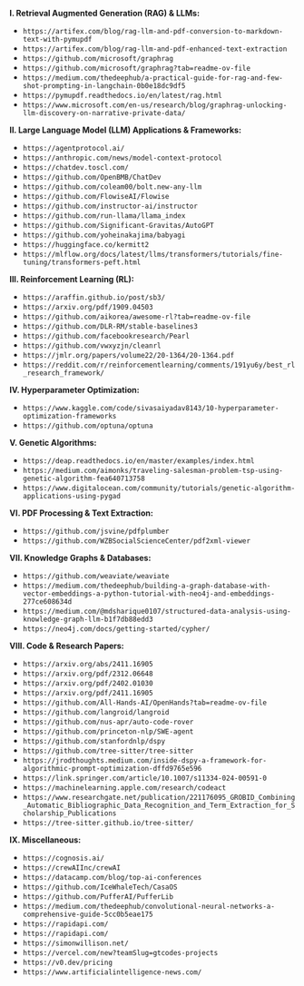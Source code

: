 **I. Retrieval Augmented Generation (RAG) & LLMs:**

* `https://artifex.com/blog/rag-llm-and-pdf-conversion-to-markdown-text-with-pymupdf`
* `https://artifex.com/blog/rag-llm-and-pdf-enhanced-text-extraction`
* `https://github.com/microsoft/graphrag`
* `https://github.com/microsoft/graphrag?tab=readme-ov-file`
* `https://medium.com/thedeephub/a-practical-guide-for-rag-and-few-shot-prompting-in-langchain-0b0e18dc9df5`
* `https://pymupdf.readthedocs.io/en/latest/rag.html`
* `https://www.microsoft.com/en-us/research/blog/graphrag-unlocking-llm-discovery-on-narrative-private-data/`


**II.  Large Language Model (LLM) Applications & Frameworks:**

* `https://agentprotocol.ai/`
* `https://anthropic.com/news/model-context-protocol`
* `https://chatdev.toscl.com/`
* `https://github.com/OpenBMB/ChatDev`
* `https://github.com/coleam00/bolt.new-any-llm`
* `https://github.com/FlowiseAI/Flowise`
* `https://github.com/instructor-ai/instructor`
* `https://github.com/run-llama/llama_index`
* `https://github.com/Significant-Gravitas/AutoGPT`
* `https://github.com/yoheinakajima/babyagi`
* `https://huggingface.co/kermitt2`
* `https://mlflow.org/docs/latest/llms/transformers/tutorials/fine-tuning/transformers-peft.html`


**III.  Reinforcement Learning (RL):**

* `https://araffin.github.io/post/sb3/`
* `https://arxiv.org/pdf/1909.04503`
* `https://github.com/aikorea/awesome-rl?tab=readme-ov-file`
* `https://github.com/DLR-RM/stable-baselines3`
* `https://github.com/facebookresearch/Pearl`
* `https://github.com/vwxyzjn/cleanrl`
* `https://jmlr.org/papers/volume22/20-1364/20-1364.pdf`
* `https://reddit.com/r/reinforcementlearning/comments/191yu6y/best_rl_research_framework/`


**IV.  Hyperparameter Optimization:**

* `https://www.kaggle.com/code/sivasaiyadav8143/10-hyperparameter-optimization-frameworks`
* `https://github.com/optuna/optuna`


**V.  Genetic Algorithms:**

* `https://deap.readthedocs.io/en/master/examples/index.html`
* `https://medium.com/aimonks/traveling-salesman-problem-tsp-using-genetic-algorithm-fea640713758`
* `https://www.digitalocean.com/community/tutorials/genetic-algorithm-applications-using-pygad`


**VI.  PDF Processing & Text Extraction:**

* `https://github.com/jsvine/pdfplumber`
* `https://github.com/WZBSocialScienceCenter/pdf2xml-viewer`


**VII. Knowledge Graphs & Databases:**

* `https://github.com/weaviate/weaviate`
* `https://medium.com/thedeephub/building-a-graph-database-with-vector-embeddings-a-python-tutorial-with-neo4j-and-embeddings-277ce608634d`
* `https://medium.com/@mdsharique0107/structured-data-analysis-using-knowledge-graph-llm-b1f7db88edd3`
* `https://neo4j.com/docs/getting-started/cypher/`


**VIII.  Code & Research Papers:**

* `https://arxiv.org/abs/2411.16905`
* `https://arxiv.org/pdf/2312.06648`
* `https://arxiv.org/pdf/2402.01030`
* `https://arxiv.org/pdf/2411.16905`
* `https://github.com/All-Hands-AI/OpenHands?tab=readme-ov-file`
* `https://github.com/langroid/langroid`
* `https://github.com/nus-apr/auto-code-rover`
* `https://github.com/princeton-nlp/SWE-agent`
* `https://github.com/stanfordnlp/dspy`
* `https://github.com/tree-sitter/tree-sitter`
* `https://jrodthoughts.medium.com/inside-dspy-a-framework-for-algorithmic-prompt-optimization-dffd9765e596`
* `https://link.springer.com/article/10.1007/s11334-024-00591-0`
* `https://machinelearning.apple.com/research/codeact`
* `https://www.researchgate.net/publication/221176095_GROBID_Combining_Automatic_Bibliographic_Data_Recognition_and_Term_Extraction_for_Scholarship_Publications`
* `https://tree-sitter.github.io/tree-sitter/`


**IX. Miscellaneous:**

* `https://cognosis.ai/`
* `https://crewAIInc/crewAI`
* `https://datacamp.com/blog/top-ai-conferences`
* `https://github.com/IceWhaleTech/CasaOS`
* `https://github.com/PufferAI/PufferLib`
* `https://medium.com/thedeephub/convolutional-neural-networks-a-comprehensive-guide-5cc0b5eae175`
* `https://rapidapi.com/`
* `https://rapidapi.com/`
* `https://simonwillison.net/`
* `https://vercel.com/new?teamSlug=gtcodes-projects`
* `https://v0.dev/pricing`
* `https://www.artificialintelligence-news.com/`